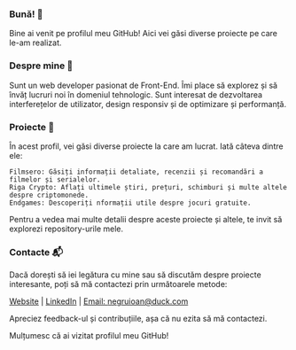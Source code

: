 ### Bună! 👋

<!--
**negru-ioan/negru-ioan** is a ✨ _special_ ✨ repository because its `README.md` (this file) appears on your GitHub profile.

Here are some ideas to get you started:

- 🔭 I’m currently working on ...
- 🌱 I’m currently learning ...
- 👯 I’m looking to collaborate on ...
- 🤔 I’m looking for help with ...
- 💬 Ask me about ...
- 📫 How to reach me: ...
- 😄 Pronouns: ...
- ⚡ Fun fact: ...
-->
Bine ai venit pe profilul meu GitHub!
Aici vei găsi diverse proiecte pe care le-am realizat.

### Despre mine 👤

Sunt un web developer pasionat de Front-End. Îmi place să explorez și să învăț lucruri noi în domeniul tehnologic. Sunt interesat de dezvoltarea interferețelor de utilizator, design responsiv și de optimizare și performanță.

### Proiecte 🚀

În acest profil, vei găsi diverse proiecte la care am lucrat. Iată câteva dintre ele:

    Filmsero: Găsiți informații detaliate, recenzii și recomandări a filmelor și serialelor.
    Riga Crypto: Aflați ultimele știri, prețuri, schimburi și multe altele despre criptomonede.
    Endgames: Descoperiți nformații utile despre jocuri gratuite.

Pentru a vedea mai multe detalii despre aceste proiecte și altele, te invit să explorezi repository-urile mele.

### Contacte 📬
Dacă dorești să iei legătura cu mine sau să discutăm despre proiecte interesante, poți să mă contactezi prin următoarele metode:

[Website](http://negru-ioan.com)  |  [LinkedIn](https://www.linkedin.com/in/ioan-negru-7b0730226/)  |  [Email: negruioan@duck.com](negruioan@duck.com)

Apreciez feedback-ul și contribuțiile, așa că nu ezita să mă contactezi.

Mulțumesc că ai vizitat profilul meu GitHub!
